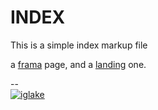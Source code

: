 ---
---

# INDEX 

This is a simple index markup file

 a [frama](frama.htm) page,
 and a [landing](landing.htm) one.


--&nbsp;<br>
[![iglake](https://img.shields.io/badge/by-Iggy_Lake-purple.svg?style=flat-square)]({{DUCK}}=!g+iglake+site:noecities.org)

